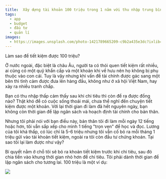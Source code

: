 ```yaml
---
title:  Xây dựng tài khoản 100 triệu trong 1 năm với thu nhập trung bình
tags:
  - app
  - budget
  - đầu tư
  - quản lí
images:
  - https://images.unsplash.com/photo-1421789665209-c9b2a435e3dc?ixlib=rb-0.3.5&ixid=eyJhcHBfaWQiOjEyMDd9&s=5b1016b885e7438c4633109d77368d4d&auto=format&fit=crop&w=1651&q=80
---
```

 
Làm sao để tiết kiệm được 100 triệu?

<!--more-->

Ở nước ngoài, đặc biệt là châu Âu, người ta có thói quen tiết kiệm rất nhiều, ai cũng có một quỹ khẩn cấp và một khoản khi về hưu nên họ không bị phụ thuộc vào con cái. Tuy là vậy nhưng khi vấn đề tài chính được gác sang một bên thì tình cảm được đưa lên hàng đầu, không như ở xã hội Việt Nam, hay xảy ra nhiều tranh chấp.

Bạn có thu nhập thấp cảm thấy sau khi chi tiêu thì còn để ra được đồng nào? Thật khó để có cuộc sống thoải mái, chưa thể nghĩ đến chuyện tiết kiệm được một khoản. Với lại thời gian đi làm đã hết nguyên ngày, bạn không còn thời gian để lập ngân sách và hoạch định tài chính cho bản thân.

Nhưng tôi phải nói với bạn điều này, bản thân tôi đi làm mỗi ngày 12 tiếng hoặc hơn, tôi vẫn sắp xếp cho mình 1 tiếng "trọn vẹn" để học và đọc. Lương của tôi khá thấp, có lúc chỉ là 5-6 triệu nhưng tôi vẫn cố bỏ ra mỗi tháng 1 triệu gửi vào tài khoản tiết kiệm, ngoài ra tôi còn đầu tư chứng khoán. Tại sao tôi lại làm được như vậy?

Bí quyết nằm ở chỗ tôi sẽ bỏ ra khoản tiết kiệm trước khi chi tiêu, sau đó chia tiền vào khung thời gian nhỏ hơn để chi tiêu. Tôi phải dành thời gian để lập ngân sách cho tương lai. 100 triệu là một ví dụ:

<img src="./theme/img/save.jpg">